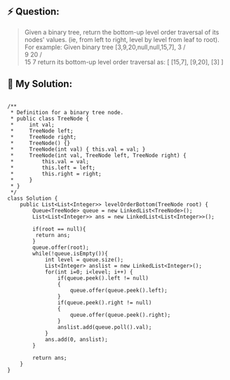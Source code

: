 ## :zap: Question:

> Given a binary tree, return the bottom-up level order traversal of its nodes' values. (ie, from left to right, level by level from leaf to root).
> For example:
> Given binary tree [3,9,20,null,null,15,7],
>    3
>   / \
>  9  20
>   /  \
>   15   7
> return its bottom-up level order traversal as:
> [
> [15,7],
> [9,20],
>  [3]
> ]

## 	:peach: My Solution: 

```

/**
 * Definition for a binary tree node.
 * public class TreeNode {
 *     int val;
 *     TreeNode left;
 *     TreeNode right;
 *     TreeNode() {}
 *     TreeNode(int val) { this.val = val; }
 *     TreeNode(int val, TreeNode left, TreeNode right) {
 *         this.val = val;
 *         this.left = left;
 *         this.right = right;
 *     }
 * }
 */
class Solution {
    public List<List<Integer>> levelOrderBottom(TreeNode root) {
        Queue<TreeNode> queue = new LinkedList<TreeNode>();
        List<List<Integer>> ans = new LinkedList<List<Integer>>();
        
        if(root == null){
         return ans;
        }
        queue.offer(root);
        while(!queue.isEmpty()){
            int level = queue.size();
            List<Integer> anslist = new LinkedList<Integer>();
            for(int i=0; i<level; i++) {
                if(queue.peek().left != null) 
                {
                    queue.offer(queue.peek().left);
                }
                if(queue.peek().right != null)
                {
                    queue.offer(queue.peek().right);
                }
                anslist.add(queue.poll().val);
            }
            ans.add(0, anslist);
        }

        return ans;      
    }
}

```
